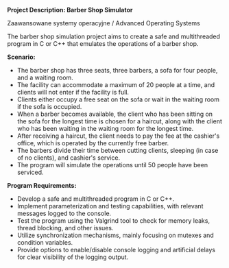 **Project Description: Barber Shop Simulator**

Zaawansowane systemy operacyjne / Advanced Operating Systems

The barber shop simulation project aims to create a safe and multithreaded program in C or C++ that emulates the operations of a barber shop.

**Scenario:**
- The barber shop has three seats, three barbers, a sofa for four people, and a waiting room.
- The facility can accommodate a maximum of 20 people at a time, and clients will not enter if the facility is full.
- Clients either occupy a free seat on the sofa or wait in the waiting room if the sofa is occupied.
- When a barber becomes available, the client who has been sitting on the sofa for the longest time is chosen for a haircut, along with the client who has been waiting in the waiting room for the longest time.
- After receiving a haircut, the client needs to pay the fee at the cashier's office, which is operated by the currently free barber.
- The barbers divide their time between cutting clients, sleeping (in case of no clients), and cashier's service.
- The program will simulate the operations until 50 people have been serviced.

**Program Requirements:**
- Develop a safe and multithreaded program in C or C++.
- Implement parameterization and testing capabilities, with relevant messages logged to the console.
- Test the program using the Valgrind tool to check for memory leaks, thread blocking, and other issues.
- Utilize synchronization mechanisms, mainly focusing on mutexes and condition variables.
- Provide options to enable/disable console logging and artificial delays for clear visibility of the logging output.
